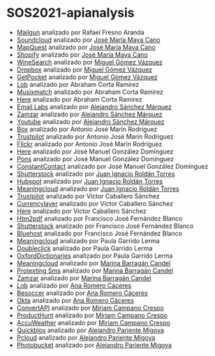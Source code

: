 # SOS2021-apianalysis
* [Mailgun](https://www.mailgun.com) analizado por Rafael Fresno Aranda
* [Soundcloud](https://developers.soundcloud.com/) analizado por [José María Maya Cano](https://github.com/josemarimaya)
* [MapQuest](https://developer.mapquest.com/) analizado por [José María Maya Cano](https://github.com/josemarimaya)
* [Shopify](https://shopify.dev/concepts/shopify-introduction) analizado por [José María Maya Cano](https://github.com/josemarimaya)
* [WineSearch](https://www.wine-searcher.com/) analizado por [Miguel Gómez Vázquez](https://github.com/migueclon98)
* [Dropbox](https://www.dropbox.com/plans?tab=personal) analizado por [Miguel Gómez Vázquez](https://github.com/migueclon98)
* [GetPocket](https://getpocket.com/premium) analizado por [Miguel Gómez Vázquez](https://github.com/migueclon98)
* [Lob](https://www.lob.com/) analizado por Abraham Corta Ramirez
* [Musixmatch](https://developer.musixmatch.com/) analizado por Abraham Corta Ramirez
* [Here](https://developer.here.com/) analizado por Abraham Corta Ramirez
* [Email Labs](https://emaillabs.io/en/pricing/) analizado por [Alejandro Sánchez Márquez](https://github.com/Alesanmar)
* [Zamzar](https://developers.zamzar.com/pricing) analizado por [Alejandro Sánchez Márquez](https://github.com/Alesanmar)
* [Youtube](https://developers.google.com/youtube/v3/determine_quota_cost) analizado por [Alejandro Sánchez Márquez](https://github.com/Alesanmar)
* [Box](https://www.box.com/es-419/pricing/business) analizado por Antonio José Marín Rodríguez
* [Trustpilot](https://business.trustpilot.com/plans) analizado por Antonio José Marín Rodríguez
* [Flickr](https://www.flickr.com/account/upgrade/pro) analizado por Antonio José Marín Rodríguez
* [Here](https://developer.here.com/pricing) analizado por José Manuel González Domínguez
* [Pons](http://en.pons.com/assets/docs/api_dict.pdf) analizado por José Manuel González Domínguez
* [ConstantContact](https://www.constantcontact.com/es/price-plans) analizado por José Manuel González Domínguez
* [Shutterstock](https://www.shutterstock.com/es/pricing) analizado por [Juan Ignacio Roldán Torres](https://github.com/juaroltor)
* [Hubspot](https://www.hubspot.es/pricing/marketing?term=annual&edition=starter) analizado por [Juan Ignacio Roldán Torres](https://github.com/juaroltor)
* [Meaningcloud](https://www.meaningcloud.com/es/productos/precios) analizado por [Juan Ignacio Roldán Torres](https://github.com/juaroltor)
* [Trustpilot](https://business.trustpilot.com) analizado por Víctor Caballero Sánchez
* [Currencylayer](https://currencylayer.com) analizado por Víctor Caballero Sánchez
* [Here](https://developer.here.com) analizado por Víctor Caballero Sánchez
* [Htm2pdf](https://www.htm2pdf.co.uk/plans-and-pricing/) analizado por Francisco José Fernández Blanco
* [Shutterstock](https://www.shutterstock.com/es/pricing) analizado por Francisco José Fernández Blanco
* [Bluehost](https://www.bluehost.com/web-hosting/signup) analizado por Francisco José Fernández Blanco
* [Meaningcloud](https://www.meaningcloud.com/) analizado por Paula Garrido Lerma
* [Doubleclick](https://ads.google.com/home/pricing/) analizado por Paula Garrido Lerma
* [OxfordDictionaries](https://developer.oxforddictionaries.com/) analizado por Paula Garrido Lerma
* [Meaningcloud](https://www.meaningcloud.com/es/productos/precios) analizado por [Marina Barragán Candel](https://github.com/MarinaBC)
* [Protexting Sms](https://www.protexting.com/messaging-pricing-spain.html) analizado por [Marina Barragán Candel](https://github.com/MarinaBC)
* [Zamzar](https://developers.zamzar.com/pricing) analizado por [Marina Barragán Candel](https://github.com/MarinaBC)
* [Lob](https://www.lob.com/) analizado por [Ana Romero Cáceres](https://github.com/anaromero99)
* [Besoccer](https://es.besoccer.com/api) analizado por [Ana Romero Cáceres](https://github.com/anaromero99)
* [Okta](https://www.okta.com/pricing/) analizado por [Ana Romero Cáceres](https://github.com/anaromero99)
* [ConvertAPI](https://www.convertapi.com/prices) analizado por [Miriam Campano Crespo](https://github.com/Mirishya)
* [ProductHunt](https://www.producthunt.com/ship) analizado por [Miriam Campano Crespo](https://github.com/Mirishya)
* [AccuWeather](https://developer.accuweather.com/packages) analizado por [Miriam Campano Crespo](https://github.com/Mirishya)
* [Quickblox](https://quickblox.com/) analizado por [Alejandro Pariente Migoya](https://github.com/RoundPegInASquareHole)
* [Pcloud](https://www.pcloud.com/es/eu) analizado por [Alejandro Pariente Migoya](https://github.com/RoundPegInASquareHole)
* [Photobucket](https://app.photobucket.com/explore) analizado por [Alejandro Pariente Migoya](https://github.com/RoundPegInASquareHole)

